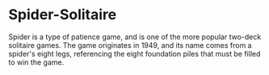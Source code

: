 # Spider-Solitaire
Spider is a type of patience game, and is one of the more popular two-deck solitaire games. The game originates in 1949, and its name comes from a spider's eight legs, referencing the eight foundation piles that must be filled to win the game.
